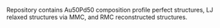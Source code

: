 Repository contains Au50Pd50 composition profile perfect structures, LJ relaxed structures via MMC, and RMC reconstructed structures.
